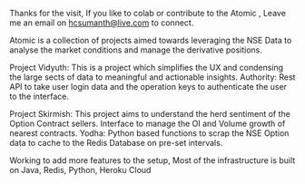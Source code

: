 Thanks for the visit, If you like to colab or contribute to the Atomic , Leave me an email on hcsumanth@live.com to connect.

Atomic is a collection of projects aimed towards leveraging the NSE Data to analyse the market conditions and manage the derivative positions.

Project Vidyuth:  This is a project which simplifies the UX and condensing the large sects of data to meaningful and actionable insights.
                  Authority: Rest API to take user login data and the operation keys to authenticate the user to the interface.

Project Skirmish: This project aims to understand the herd sentiment of the Option Contract sellers. Interface to manage the OI and Volume growth of                         nearest contracts. 
                  Yodha: Python based functions to scrap the NSE Option data to cache to the Redis Database on pre-set intervals.
 
Working to add more features to the setup, Most of the infrastructure is built on Java, Redis, Python, Heroku Cloud
